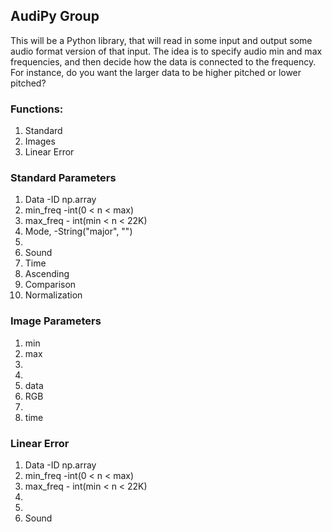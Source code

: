 ## AudiPy Group 

This will be a Python library, 
that will read in some input and output some audio format version of that input. 
The idea is to specify audio min and max frequencies, 
and then decide how the data is connected to the frequency. 
For instance, do you want the larger data to be higher pitched or lower pitched?

### Functions: 
1. Standard
2. Images
3. Linear Error

### Standard Parameters 
1. Data -ID np.array
2. min_freq -int(0 < n < max)
3. max_freq - int(min < n < 22K)
4. Mode, -String("major", "")
5. 
6. Sound
7. Time
8. Ascending
9. Comparison
10. Normalization

### Image Parameters
1. min
2. max
3. 
4. 
5. data
6. RGB
7. 
8. time

### Linear Error
1. Data -ID np.array
2. min_freq -int(0 < n < max)
3. max_freq - int(min < n < 22K)
4. 
5.
6. Sound
